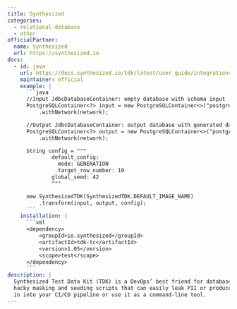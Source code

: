 ```yaml
---
title: Synthesized
categories:
  - relational-database
  - other
officialPartner:
  name: Synthesized
  url: https://synthesized.io
docs:
  - id: java
    url: https://docs.synthesized.io/tdk/latest/user_guide/integrations/testcontainers
    maintainer: official
    example: |
      ```java
      //Input JdbcDatabaseContainer: empty database with schema input
      PostgreSQLContainer<?> input = new PostgreSQLContainer<>("postgres:15-alpine")
          .withNetwork(network);

      //Output JdbcDatabaseContainer: output database with generated data output
      PostgreSQLContainer<?> output = new PostgreSQLContainer<>("postgres:15-alpine")
          .withNetwork(network);

      String config = """
              default_config:
                mode: GENERATION
                target_row_number: 10
              global_seed: 42
              """

      new SynthesizedTDK(SynthesizedTDK.DEFAULT_IMAGE_NAME)
          .transform(input, output, config);
      ```
    installation: |
      ```xml
      <dependency>
          <groupId>io.synthesized</groupId>
          <artifactId>tdk-tc</artifactId>
          <version>1.05</version>
          <scope>test</scope>
      </dependency>
      ```
description: |
  Synthesized Test Data Kit (TDK) is a DevOps’ best friend for database masking and generation. Forget about
  hacky masking and seeding scripts that can easily leak PII or produce inaccurate results. You can plug it
  in into your CI/CD pipeline or use it as a command-line tool.
---
```

